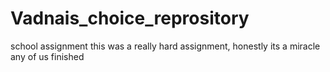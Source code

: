 # Vadnais_choice_reprository
school assignment
this was a really hard assignment, honestly its a miracle any of us finished
